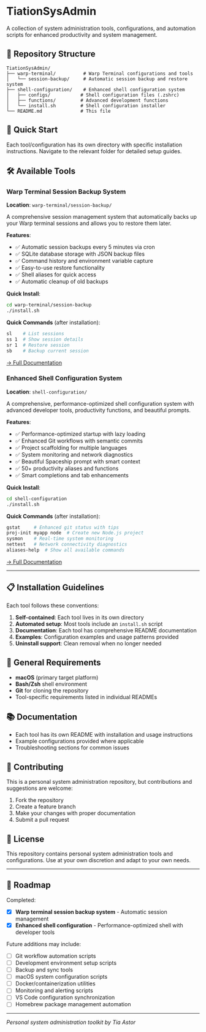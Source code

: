 # TiationSysAdmin

A collection of system administration tools, configurations, and automation scripts for enhanced productivity and system management.

## 📁 Repository Structure

```
TiationSysAdmin/
├── warp-terminal/          # Warp Terminal configurations and tools
│   └── session-backup/     # Automatic session backup and restore system
├── shell-configuration/    # Enhanced shell configuration system
│   ├── configs/           # Shell configuration files (.zshrc)
│   ├── functions/         # Advanced development functions
│   └── install.sh         # Shell configuration installer
└── README.md              # This file
```

## 🚀 Quick Start

Each tool/configuration has its own directory with specific installation instructions. Navigate to the relevant folder for detailed setup guides.

## 🛠️ Available Tools

### Warp Terminal Session Backup System

**Location**: `warp-terminal/session-backup/`

A comprehensive session management system that automatically backs up your Warp terminal sessions and allows you to restore them later.

**Features**:
- ✅ Automatic session backups every 5 minutes via cron
- ✅ SQLite database storage with JSON backup files
- ✅ Command history and environment variable capture
- ✅ Easy-to-use restore functionality
- ✅ Shell aliases for quick access
- ✅ Automatic cleanup of old backups

**Quick Install**:
```bash
cd warp-terminal/session-backup
./install.sh
```

**Quick Commands** (after installation):
```bash
sl    # List sessions
ss 1  # Show session details
sr 1  # Restore session
sb    # Backup current session
```

[→ Full Documentation](warp-terminal/session-backup/docs/README.md)

### Enhanced Shell Configuration System

**Location**: `shell-configuration/`

A comprehensive, performance-optimized shell configuration system with advanced developer tools, productivity functions, and beautiful prompts.

**Features**:
- ✅ Performance-optimized startup with lazy loading
- ✅ Enhanced Git workflows with semantic commits
- ✅ Project scaffolding for multiple languages
- ✅ System monitoring and network diagnostics
- ✅ Beautiful Spaceship prompt with smart context
- ✅ 50+ productivity aliases and functions
- ✅ Smart completions and tab enhancements

**Quick Install**:
```bash
cd shell-configuration
./install.sh
```

**Quick Commands** (after installation):
```bash
gstat     # Enhanced git status with tips
proj-init myapp node  # Create new Node.js project
sysmon    # Real-time system monitoring
nettest   # Network connectivity diagnostics
aliases-help  # Show all available commands
```

[→ Full Documentation](shell-configuration/README.md)

---

## 📋 Installation Guidelines

Each tool follows these conventions:

1. **Self-contained**: Each tool lives in its own directory
2. **Automated setup**: Most tools include an `install.sh` script
3. **Documentation**: Each tool has comprehensive README documentation
4. **Examples**: Configuration examples and usage patterns provided
5. **Uninstall support**: Clean removal when no longer needed

## 🔧 General Requirements

- **macOS** (primary target platform)
- **Bash/Zsh** shell environment
- **Git** for cloning the repository
- Tool-specific requirements listed in individual READMEs

## 📚 Documentation

- Each tool has its own README with installation and usage instructions
- Example configurations provided where applicable
- Troubleshooting sections for common issues

## 🤝 Contributing

This is a personal system administration repository, but contributions and suggestions are welcome:

1. Fork the repository
2. Create a feature branch
3. Make your changes with proper documentation
4. Submit a pull request

## 📝 License

This repository contains personal system administration tools and configurations. Use at your own discretion and adapt to your own needs.

---

## 🎯 Roadmap

Completed:
- [x] **Warp terminal session backup system** - Automatic session management
- [x] **Enhanced shell configuration** - Performance-optimized shell with developer tools

Future additions may include:

- [ ] Git workflow automation scripts
- [ ] Development environment setup scripts
- [ ] Backup and sync tools
- [ ] macOS system configuration scripts
- [ ] Docker/containerization utilities
- [ ] Monitoring and alerting scripts
- [ ] VS Code configuration synchronization
- [ ] Homebrew package management automation

---

*Personal system administration toolkit by Tia Astor*

